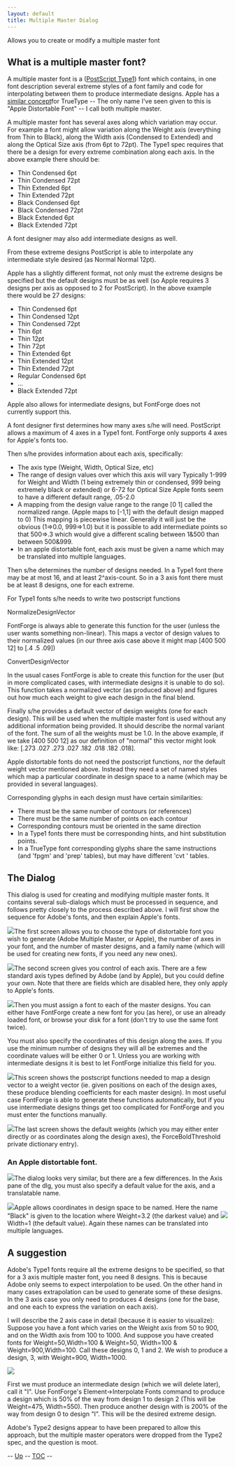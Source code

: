 ```yaml
---
layout: default
title: Multiple Master Dialog
---
```


Allows you to create or modify a multiple master font

What is a multiple master font?
-------------------------------

A multiple master font is a ([PostScript
Type1](http://partners.adobe.com/asn/developer/pdfs/tn/5015.Type1_Supp.pdf))
font which contains, in one font description several extreme styles of a
font family and code for interpolating between them to produce
intermediate designs. Apple has a [similar
concept](http://developer.apple.com/fonts/TTRefMan/RM06/Chap6fvar.html)for
TrueType -- The only name I've seen given to this is "Apple Distortable
Font" -- I call both multiple master.

A multiple master font has several axes along which variation may occur.
For example a font might allow variation along the Weight axis
(everything from Thin to Black), along the Width axis (Condensed to
Extended) and along the Optical Size axis (from 6pt to 72pt). The Type1
spec requires that there be a design for every extreme combination along
each axis. In the above example there should be:

-   Thin Condensed 6pt
-   Thin Condensed 72pt
-   Thin Extended 6pt
-   Thin Extended 72pt
-   Black Condensed 6pt
-   Black Condensed 72pt
-   Black Extended 6pt
-   Black Extended 72pt

A font designer may also add intermediate designs as well.

From these extreme designs PostScript is able to interpolate any
intermediate style desired (as Normal Normal 12pt).

Apple has a slightly different format, not only must the extreme designs
be specified but the default designs must be as well (so Apple requires
3 designs per axis as opposed to 2 for PostScript). In the above example
there would be 27 designs:

-   Thin Condensed 6pt
-   Thin Condensed 12pt
-   Thin Condensed 72pt
-   Thin 6pt
-   Thin 12pt
-   Thin 72pt
-   Thin Extended 6pt
-   Thin Extended 12pt
-   Thin Extended 72pt
-   Regular Condensed 6pt
-   ...
-   Black Extended 72pt

Apple also allows for intermediate designs, but FontForge does not
currently support this.

A font designer first determines how many axes s/he will need.
PostScript allows a maximum of 4 axes in a Type1 font. FontForge only
supports 4 axes for Apple's fonts too.

Then s/he provides information about each axis, specifically:

-   The axis type (Weight, Width, Optical Size, etc)
-   The range of design values over which this axis will vary
     Typically 1-999 for Weight and Width (1 being extremely thin or
    condensed, 999 being extremely black or extended) or 6-72 for
    Optical Size
     Apple fonts seem to have a different default range, .05-2.0
-   A mapping from the design value range to the range [0 1] called the
    normalized range. (Apple maps to [-1,1] with the default design
    mapped to 0)
     This mapping is piecewise linear. Generally it will just be the
    obvious (1=\>0.0, 999=\>1.0) but it is possible to add intermediate
    points so that 500=\>.3 which would give a different scaling between
    1&500 than between 500&999.
-   In an apple distortable font, each axis must be given a name which
    may be translated into multiple languages.

Then s/he determines the number of designs needed. In a Type1 font there
may be at most 16, and at least 2\^axis-count. So in a 3 axis font there
must be at least 8 designs, one for each extreme.

For Type1 fonts s/he needs to write two postscript functions

NormalizeDesignVector

FontForge is always able to generate this function for the user (unless
the user wants something non-linear). This maps a vector of design
values to their normalized values (in our three axis case above it might
map [400 500 12] to [.4 .5 .09])

ConvertDesignVector

In the usual cases FontForge is able to create this function for the
user (but in more complicated cases, with intermediate designs it is
unable to do so). This function takes a normalized vector (as produced
above) and figures out how much each weight to give each design in the
final blend.

Finally s/he provides a default vector of design weights (one for each
design). This will be used when the multiple master font is used without
any additional information being provided. It should describe the normal
variant of the font. The sum of all the weights must be 1.0. In the
above example, if we take [400 500 12] as our definition of "normal"
this vector might look like: [.273 .027 .273 .027 .182 .018 .182 .018].

Apple distortable fonts do not need the postscript functions, nor the
default weight vector mentioned above. Instead they need a set of named
styles which map a particular coordinate in design space to a name
(which may be provided in several languages).

Corresponding glyphs in each design must have certain similarities:

-   There must be the same number of contours (or references)
-   There must be the same number of points on each contour
-   Corresponding contours must be oriented in the same direction
-   In a Type1 fonts there must be corresponding hints, and hint
    substitution points.
-   In a TrueType font corresponding glyphs share the same instructions
    (and 'fpgm' and 'prep' tables), but may have different 'cvt '
    tables.

The Dialog
----------

This dialog is used for creating and modifying multiple master fonts. It
contains several sub-dialogs which must be processed in sequence, and
follows pretty closely to the process described above. I will first show
the sequence for Adobe's fonts, and then explain Apple's fonts.

![](img/mmcounts.png)The first screen allows you to choose the type of
distortable font you wish to generate (Adobe Multiple Master, or Apple),
the number of axes in your font, and the number of master designs, and a
family name (which will be used for creating new fonts, if you need any
new ones).

![](img/mmaxes.png)The second screen gives you control of each axis. There
are a few standard axis types defined by Adobe (and by Apple), but you
could define your own. Note that there are fields which are disabled
here, they only apply to Apple's fonts.

![](img/mmdesigns.png)Then you must assign a font to each of the master
designs. You can either have FontForge create a new font for you (as
here), or use an already loaded font, or browse your disk for a font
(don't try to use the same font twice).

You must also specify the coordinates of this design along the axes. If
you use the minimum number of designs they will all be extremes and the
coordinate values will be either 0 or 1. Unless you are working with
intermediate designs it is best to let FontForge initialize this field
for you.

![](img/mmfuncs.png)This screen shows the postscript functions needed to map
a design vector to a weight vector (ie. given positions on each of the
design axes, these produce blending coefficients for each master
design). In most useful case FontForge is able to generate these
functions automatically, but if you use intermediate designs things get
too complicated for FontForge and you must enter the functions
manually.

![](img/mmfinal.png)The last screen shows the default weights (which you may
either enter directly or as coordinates along the design axes), the
ForceBoldThreshold private dictionary entry).

### An Apple distortable font.

![](img/mmappleaxes.png)The dialog looks very similar, but there are a few
differences. In the Axis pane of the dlg, you must also specify a
default value for the axis, and a translatable name.

![](img/mmnamedstyles.png)Apple allows coordinates in design space to be
named. Here the name "Black" is given to the location where Weight=3.2
(the darkest value) and ![](img/mmnamingastyle.png)Width=1 (the default
value). Again these names can be translated into multiple languages.

A suggestion
------------

Adobe's Type1 fonts require all the extreme designs to be specified, so
that for a 3 axis multiple master font, you need 8 designs. This is
because Adobe only seems to expect interpolation to be used. On the
other hand in many cases extrapolation can be used to generate some of
these designs. In the 3 axis case you only need to produces 4 designs
(one for the base, and one each to express the variation on each axis).

I will describe the 2 axis case in detail (because it is easier to
visualize): Suppose you have a font which varies on the Weight axis from
50 to 900, and on the Width axis from 100 to 1000. And suppose you have
created fonts for Weight=50,Width=100 & Weight=50, Width=100 &
Weight=900,Width=100. Call these designs 0, 1 and 2. We wish to produce
a design, 3, with Weight=900, Width=1000.

![](img/mmextrapolate2.png)

First we must produce an intermediate design (which we will delete
later), call it "I". Use FontForge's Element-\>Interpolate Fonts command
to produce a design which is 50% of the way from design 1 to design 2
(This will be Weight=475, Width=550). Then produce another design with
is 200% of the way from design 0 to design "I". This will be the desired
extreme design.

Adobe's Type2 designs appear to have been prepared to allow this
approach, but the multiple master operators were dropped from the Type2
spec, and the question is moot.

-- [Up](mmmenu.html) -- [TOC](overview.html) --


